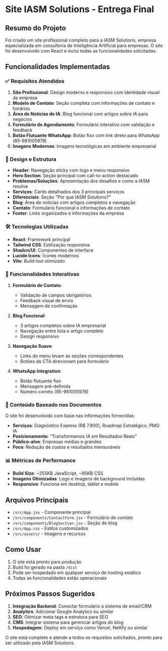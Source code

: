 # Site IASM Solutions - Entrega Final

## Resumo do Projeto

Foi criado um site profissional completo para a IASM Solutions, empresa especializada em consultoria de Inteligência Artificial para empresas. O site foi desenvolvido com React e inclui todas as funcionalidades solicitadas.

## Funcionalidades Implementadas

### ✅ Requisitos Atendidos

1. **Site Profissional**: Design moderno e responsivo com identidade visual da empresa
2. **Modelo de Contato**: Seção completa com informações de contato e horários
3. **Área de Notícias de IA**: Blog funcional com artigos sobre IA para negócios
4. **Formulário de Agendamento**: Formulário interativo com validação e feedback
5. **Botão Flutuante WhatsApp**: Botão fixo com link direto para WhatsApp (85-981005978)
6. **Imagens Modernas**: Imagens tecnológicas em ambiente empresarial

### 🎨 Design e Estrutura

- **Header**: Navegação sticky com logo e menu responsivo
- **Hero Section**: Seção principal com call-to-action destacado
- **Problemas/Soluções**: Apresentação dos desafios e como a IASM resolve
- **Serviços**: Cards detalhados dos 3 principais serviços
- **Diferenciais**: Seção "Por que IASM Solutions?"
- **Blog**: Área de notícias com artigos completos e navegação
- **Contato**: Formulário funcional e informações de contato
- **Footer**: Links organizados e informações da empresa

### 🛠 Tecnologias Utilizadas

- **React**: Framework principal
- **Tailwind CSS**: Estilização responsiva
- **Shadcn/UI**: Componentes de interface
- **Lucide Icons**: Ícones modernos
- **Vite**: Build tool otimizado

### 📱 Funcionalidades Interativas

1. **Formulário de Contato**:
   - Validação de campos obrigatórios
   - Feedback visual de envio
   - Mensagem de confirmação

2. **Blog Funcional**:
   - 3 artigos completos sobre IA empresarial
   - Navegação entre lista e artigo completo
   - Design responsivo

3. **Navegação Suave**:
   - Links do menu levam às seções correspondentes
   - Botões de CTA direcionam para formulário

4. **WhatsApp Integration**:
   - Botão flutuante fixo
   - Mensagem pré-definida
   - Número correto (85-981005978)

### 🎯 Conteúdo Baseado nos Documentos

O site foi desenvolvido com base nas informações fornecidas:

- **Serviços**: Diagnóstico Express (R$ 7.900), Roadmap Estratégico, PMO IA
- **Posicionamento**: "Transformamos IA em Resultados Reais"
- **Público-alvo**: Empresas médias e grandes
- **Foco**: Redução de custos e resultados mensuráveis

### 📊 Métricas de Performance

- **Build Size**: ~255KB JavaScript, ~95KB CSS
- **Imagens Otimizadas**: Logo e imagens de background incluídas
- **Responsivo**: Funciona em desktop, tablet e mobile

## Arquivos Principais

- `/src/App.jsx` - Componente principal
- `/src/components/ContactForm.jsx` - Formulário de contato
- `/src/components/BlogSection.jsx` - Seção de blog
- `/src/App.css` - Estilos customizados
- `/src/assets/` - Imagens e recursos

## Como Usar

1. O site está pronto para produção
2. Build foi gerado na pasta `/dist`
3. Pode ser hospedado em qualquer serviço de hosting estático
4. Todas as funcionalidades estão operacionais

## Próximos Passos Sugeridos

1. **Integração Backend**: Conectar formulário a sistema de email/CRM
2. **Analytics**: Adicionar Google Analytics ou similar
3. **SEO**: Otimizar meta tags e estrutura para SEO
4. **CMS**: Integrar sistema para gerenciar artigos do blog
5. **Hospedagem**: Deploy em serviço como Vercel, Netlify ou similar

O site está completo e atende a todos os requisitos solicitados, pronto para ser utilizado pela IASM Solutions.

